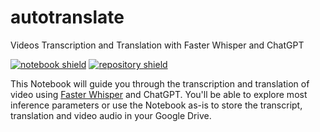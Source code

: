 # **autotranslate** 

Videos Transcription and Translation with Faster Whisper and ChatGPT

[![notebook shield](https://img.shields.io/static/v1?label=&message=Notebook&color=blue&style=for-the-badge&logo=googlecolab&link=https://colab.research.google.com/github/lewangdev/autotranslate/blob/main/autotranslate.ipynb)](https://colab.research.google.com/github/lewangdev/autotranslate/blob/main/autotranslate.ipynb)
[![repository shield](https://img.shields.io/static/v1?label=&message=Repository&color=blue&style=for-the-badge&logo=github&link=https://github.com/lewangdev/autotranslate)](https://github.com/lewangdev/autotranslate)

This Notebook will guide you through the transcription and translation of video using [Faster Whisper](https://github.com/guillaumekln/faster-whisper) and ChatGPT. You'll be able to explore most inference parameters or use the Notebook as-is to store the transcript, translation and video audio in your Google Drive.
